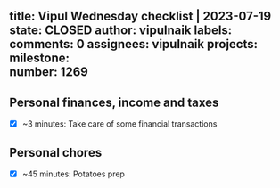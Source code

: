 title:	Vipul Wednesday checklist | 2023-07-19
state:	CLOSED
author:	vipulnaik
labels:	
comments:	0
assignees:	vipulnaik
projects:	
milestone:	
number:	1269
--
## Personal finances, income and taxes

- [x] ~3 minutes: Take care of some financial transactions

## Personal chores

- [x] ~45 minutes: Potatoes prep

